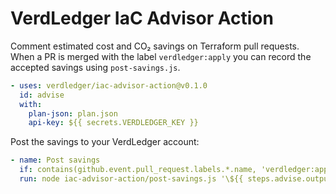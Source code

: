 # VerdLedger IaC Advisor Action

Comment estimated cost and CO₂ savings on Terraform pull requests. When a PR is merged with the label `verdledger:apply` you can record the accepted savings using `post-savings.js`.

```yaml
- uses: verdledger/iac-advisor-action@v0.1.0
  id: advise
  with:
    plan-json: plan.json
    api-key: ${{ secrets.VERDLEDGER_KEY }}
```

Post the savings to your VerdLedger account:

```yaml
- name: Post savings
  if: contains(github.event.pull_request.labels.*.name, 'verdledger:apply')
  run: node iac-advisor-action/post-savings.js '\${{ steps.advise.outputs.suggestions }}' https://api.verdledger.dev \${{ secrets.VERDLEDGER_KEY }}
```
